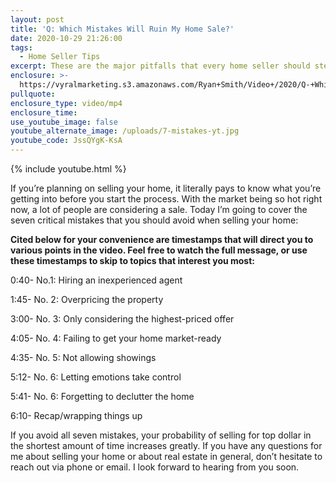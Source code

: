 ```yaml
---
layout: post
title: 'Q: Which Mistakes Will Ruin My Home Sale?'
date: 2020-10-29 21:26:00
tags:
  - Home Seller Tips
excerpt: These are the major pitfalls that every home seller should steer clear of.
enclosure: >-
  https://vyralmarketing.s3.amazonaws.com/Ryan+Smith/Video+/2020/Q-+Which+Mistakes+Will+Ruin+My+Home+Sale_.mp4
pullquote:
enclosure_type: video/mp4
enclosure_time:
use_youtube_image: false
youtube_alternate_image: /uploads/7-mistakes-yt.jpg
youtube_code: JssQYgK-KsA
---
```


{% include youtube.html %}

If you’re planning on selling your home, it literally pays to know what you’re getting into before you start the process. With the market being so hot right now, a lot of people are considering a sale. Today I’m going to cover the seven critical mistakes that you should avoid when selling your home:

**Cited below for your convenience are timestamps that will direct you to various points in the video. Feel free to watch the full message, or use these timestamps to skip to topics that interest you most:&nbsp;**

0:40- No.1: Hiring an inexperienced agent

1:45- No. 2: Overpricing the property

3:00- No. 3: Only considering the highest-priced offer

4:05- No. 4: Failing to get your home market-ready

4:35- No. 5: Not allowing showings

5:12- No. 6: Letting emotions take control

5:41- No. 6: Forgetting to declutter the home

6:10- Recap/wrapping things up

If you avoid all seven mistakes, your probability of selling for top dollar in the shortest amount of time increases greatly. If you have any questions for me about selling your home or about real estate in general, don’t hesitate to reach out via phone or email. I look forward to hearing from you soon.